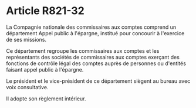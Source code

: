 # Article R821-32

La Compagnie nationale des commissaires aux comptes comprend un département Appel public à l'épargne, institué pour concourir à l'exercice de ses missions.

Ce département regroupe les commissaires aux comptes et les représentants des sociétés de commissaires aux comptes exerçant des fonctions de contrôle légal des comptes auprès de personnes ou d'entités faisant appel public à l'épargne.

Le président et le vice-président de ce département siègent au bureau avec voix consultative.

Il adopte son règlement intérieur.
